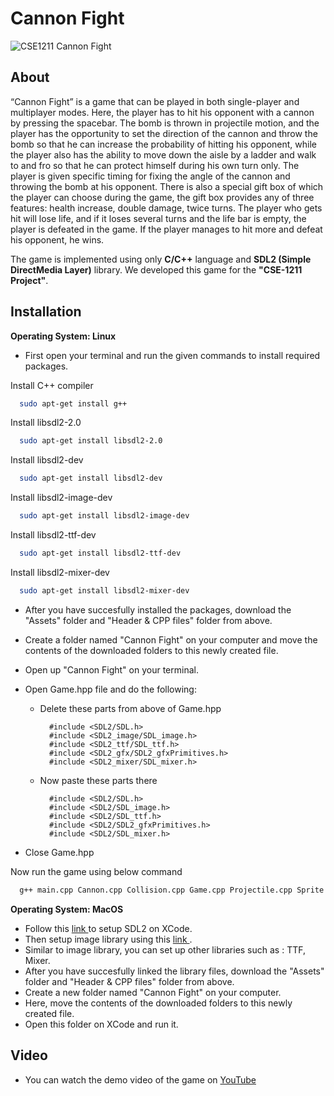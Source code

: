 
# Cannon Fight



![CSE1211 Cannon Fight](https://user-images.githubusercontent.com/121728514/210173557-539af942-3e68-40c2-9b1b-b02162c73f51.png)


## About
“Cannon Fight” is a game that can be played in both single-player and multiplayer modes. Here, the player has to hit his opponent with a cannon by pressing the spacebar. The bomb is thrown in projectile motion, and the player has the opportunity to set the direction of the cannon and throw the bomb so that he can increase the probability of hitting his opponent, while the player also has the ability to move down the aisle by a ladder and walk to and fro so that he can protect himself during his own turn only. The player is given specific timing for fixing the angle of the cannon and throwing the bomb at his opponent. There is also a special gift box of which the player can choose during the game, the gift box provides any of three features: health increase, double damage, twice turns. The player who gets hit will lose life, and if it loses several turns and the life bar is empty, the player is defeated in the game. If the player manages to hit more and defeat his opponent, he wins.

The game is implemented using only **C/C++** language and **SDL2 (Simple DirectMedia Layer)** library. We developed this game for the **"CSE-1211 Project"**.
## Installation

**Operating System: Linux**

- First open your terminal and run the given commands to install required packages.

Install C++ compiler
```bash
  sudo apt-get install g++
```
Install libsdl2-2.0
```bash
  sudo apt-get install libsdl2-2.0
```
Install libsdl2-dev
```bash
  sudo apt-get install libsdl2-dev
```
Install libsdl2-image-dev
```bash
  sudo apt-get install libsdl2-image-dev
```
Install libsdl2-ttf-dev
```bash
  sudo apt-get install libsdl2-ttf-dev
```
Install libsdl2-mixer-dev
```bash
  sudo apt-get install libsdl2-mixer-dev
```
- After you have succesfully installed the packages, download the "Assets" folder and "Header & CPP files" folder from above.  
- Create a folder named "Cannon Fight" on your computer and move the contents of the downloaded folders to this newly created file.
- Open up "Cannon Fight" on your terminal.
- Open Game.hpp file and do the following:

    - Delete these parts from above of Game.hpp

            #include <SDL2/SDL.h>
            #include <SDL2_image/SDL_image.h>
            #include <SDL2_ttf/SDL_ttf.h>
            #include <SDL2_gfx/SDL2_gfxPrimitives.h>
            #include <SDL2_mixer/SDL_mixer.h>
    - Now paste these parts there

            #include <SDL2/SDL.h>
            #include <SDL2/SDL_image.h>
            #include <SDL2/SDL_ttf.h>
            #include <SDL2/SDL2_gfxPrimitives.h>
            #include <SDL2/SDL_mixer.h>

- Close Game.hpp

Now run the game using below command
```bash
  g++ main.cpp Cannon.cpp Collision.cpp Game.cpp Projectile.cpp Sprite.cpp GameEngine.cpp TextureManager.cpp TTF.cpp ProgressBar.cpp GiftBox.cpp Menu.cpp -lSDL2 -lSDL2_image -lSDL2_ttf -lSDL2_gfx -lSDL2_mixer && ./a.out
```

**Operating System: MacOS**
- Follow this <a href = "https://lazyfoo.net/tutorials/SDL/01_hello_SDL/mac/index.php"> link </a> to setup SDL2 on XCode.
- Then setup image library using this <a href = "https://lazyfoo.net/tutorials/SDL/06_extension_libraries_and_loading_other_image_formats/mac/index.php"> link </a>.
- Similar to image library, you can set up other libraries such as : TTF, Mixer.
- After you have succesfully linked the library files, download the "Assets" folder and "Header & CPP files" folder from above.
- Create a new folder named "Cannon Fight" on your computer.
- Here, move the contents of the downloaded folders to this newly created file.
- Open this folder on XCode and run it.

## Video
- You can watch the demo video of the game on <a href = "https://youtu.be/vELsUzH9Quc"> YouTube </a>
